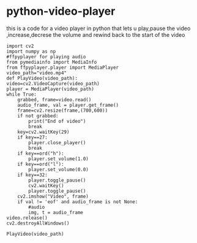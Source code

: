 # python-video-player
this is a code for a video player in python that lets u play,pause the video ,increase,decrese the volume and rewind back to the start of the video 

    import cv2
    import numpy as np
    #ffpyplayer for playing audio
    from pymediainfo import MediaInfo
    from ffpyplayer.player import MediaPlayer
    video_path="video.mp4"
    def PlayVideo(video_path):
    video=cv2.VideoCapture(video_path)
    player = MediaPlayer(video_path)
    while True:
        grabbed, frame=video.read()
        audio_frame, val = player.get_frame()
        frame=cv2.resize(frame,(700,600))
        if not grabbed:
            print("End of video")
            break
        key=cv2.waitKey(29)
        if key==27:
            player.close_player()
            break
        if key==ord("h"):
            player.set_volume(1.0)
        if key==ord("l"):
            player.set_volume(0.0)
        if key==32:
            player.toggle_pause()
            cv2.waitKey()
            player.toggle_pause()
        cv2.imshow("Video", frame)
        if val != 'eof' and audio_frame is not None:
            #audio
            img, t = audio_frame
    video.release()
    cv2.destroyAllWindows()

    PlayVideo(video_path)
